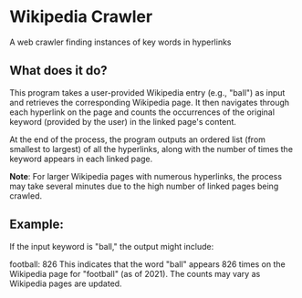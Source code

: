 # Wikipedia Crawler
 A web crawler finding instances of key words in hyperlinks

## What does it do?
This program takes a user-provided Wikipedia entry (e.g., "ball") as input and retrieves the corresponding Wikipedia page. It then navigates through each hyperlink on the page and counts the occurrences of the original keyword (provided by the user) in the linked page's content.

At the end of the process, the program outputs an ordered list (from smallest to largest) of all the hyperlinks, along with the number of times the keyword appears in each linked page.

**Note**: For larger Wikipedia pages with numerous hyperlinks, the process may take several minutes due to the high number of linked pages being crawled.

## Example:
If the input keyword is "ball," the output might include:

football: 826
This indicates that the word "ball" appears 826 times on the Wikipedia page for "football" (as of 2021). The counts may vary as Wikipedia pages are updated.

